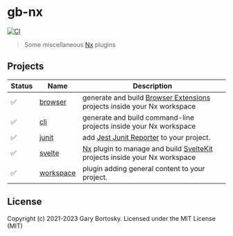 # gb-nx

[![CI](https://img.shields.io/github/actions/workflow/status/GaryB432/gb-nx/main.yml?branch=master)](https://github.com/GaryB432/gb-nx/actions)

> Some miscellaneous [Nx](https://nx.dev/) plugins

## Projects

| Status | Name                            | Description                                                                                                                             |
| ------ | ------------------------------- | --------------------------------------------------------------------------------------------------------------------------------------- |
| ✅     | [browser](packages/browser)     | generate and build [Browser Extensions](https://chrome.google.com/webstore/category/extensions?hl=en) projects inside your Nx workspace |
| ✅     | [cli](packages/cli)             | generate and build command-line projects inside your Nx workspace                                                                       |
| ✅     | [junit](packages/junit)         | add [Jest Junit Reporter](https://www.npmjs.com/package/jest-junit) to your project.                                                    |
| ✅     | [svelte](packages/svelte)       | [Nx](https://nx.dev) plugin to manage and build [SvelteKit](https://kit.svelte.dev/docs/introduction) projects inside your Nx workspace |
| ✅     | [workspace](packages/workspace) | plugin adding general content to your project.                                                                                          |

## License

Copyright (c) 2021-2023 Gary Bortosky. Licensed under the MIT License (MIT)
